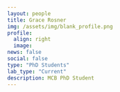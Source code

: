 ```yaml
---
layout: people
title: Grace Rosner
img: /assets/img/blank_profile.png
profile:
  align: right
  image:
news: false
social: false
type: "PhD Students"
lab_type: "Current"
description: MCB PhD Student
---
```

